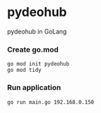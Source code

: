 # pydeohub
pydeohub in GoLang


### Create go.mod
```
go mod init pydeohub
go mod tidy
```


### Run application
```go run main.go 192.168.0.150```